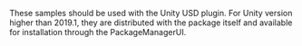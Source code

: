 These samples should be used with the Unity USD plugin. For Unity version higher than
2019.1, they are distributed with the package itself and available for installation
through the PackageManagerUI. 
